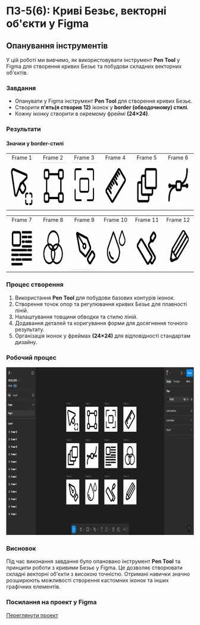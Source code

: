 # ПЗ-5(6): Криві Безьє, векторні об'єкти у Figma

## Опанування інструментів
У цій роботі ми вивчимо, як використовувати інструмент **Pen Tool** у Figma для створення кривих Безьє та побудови складних векторних об'єктів.

### Завдання
- Опанувати у Figma інструмент **Pen Tool** для створення кривих Безьє.
- Створити **п'ять(я створив 12)** іконок у **border (обводочному) стилі**.
- Кожну іконку створити в окремому фреймі **(24×24)**.

### Результати

#### Значки у border-стилі  
<table align="center">
  <tr>
    <td align="center">Frame 1</td>
    <td align="center">Frame 2</td>
    <td align="center">Frame 3</td>
    <td align="center">Frame 4</td>
    <td align="center">Frame 5</td>
    <td align="center">Frame 6</td>
  </tr>
  <tr>
    <td><img src="images/Frame 1.1.png" height="120px"></td>
    <td><img src="images/Frame 2.1.png" height="120px"></td>
    <td><img src="images/Frame 3.1.png" height="120px"></td>
    <td><img src="images/Frame 4.1.png" height="120px"></td>
    <td><img src="images/Frame 5.1.png" height="120px"></td>
    <td><img src="images/Frame 6.1.png" height="120px"></td>
  </tr>
</table>

<table align="center">
  <tr>
    <td align="center">Frame 7</td>
    <td align="center">Frame 8</td>
    <td align="center">Frame 9</td>
    <td align="center">Frame 10</td>
    <td align="center">Frame 11</td>
    <td align="center">Frame 12</td>
  </tr>
  <tr>
    <td><img src="images/Frame 7.1.png" height="120px"></td>
    <td><img src="images/Frame 8.1.png" height="120px"></td>
    <td><img src="images/Frame 9.1.png" height="120px"></td>
    <td><img src="images/Frame 10.1.png" height="120px"></td>
    <td><img src="images/Frame 11.1.png" height="120px"></td>
    <td><img src="images/Frame 12.1.png" height="120px"></td>
  </tr>
</table>

### Процес створення
1. Використання **Pen Tool** для побудови базових контурів іконок.
2. Створення точок опор та регулювання кривих Безьє для плавності ліній.
3. Налаштування товщини обводки та стилю ліній.
4. Додавання деталей та коригування форми для досягнення точного результату.
5. Організація іконок у фреймах **(24×24)** для відповідності стандартам дизайну.

### Робочий процес
<p align="center">
  <img src="images/Figma(workspace).png" height="450px">
</p>

### Висновок
Під час виконання завдання було опановано інструмент **Pen Tool** та принципи роботи з кривими Безьє у Figma. Це дозволяє створювати складні векторні об'єкти з високою точністю. Отримані навички значно розширюють можливості створення кастомних іконок та інших графічних елементів.

### Посилання на проект у Figma
[Переглянути проект]([https://www.figma.com/design/PyqXTpPtZvkqPBkzqya1aT/24.03.2025?node-id=0-1&p=f&t=ICFFINP2G3WlmEKb-0](https://www.figma.com/design/u8DfBWvq4nz6leTOabBsAS/01.04.2025?node-id=0-1&p=f&t=iO1BofODKV4kYQHI-0)](https://www.figma.com/design/u8DfBWvq4nz6leTOabBsAS/01.04.2025?node-id=0-1&p=f&t=iO1BofODKV4kYQHI-0))
